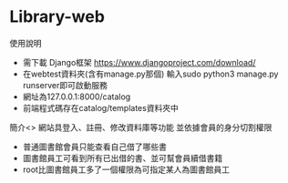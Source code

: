 # Library-web
使用說明
- 需下載 Django框架 https://www.djangoproject.com/download/
- 在webtest資料夾(含有manage.py那個) 輸入sudo python3 manage.py runserver即可啟動服務
- 網址為127.0.0.1:8000/catalog
- 前端程式碼存在catalog/templates資料夾中

簡介<>
網站具登入、註冊、修改資料庫等功能
並依據會員的身分切割權限
- 普通圖書館會員只能查看自己借了哪些書
- 圖書館員工可看到所有已出借的書、並可幫會員續借書籍
- root比圖書館員工多了一個權限為可指定某人為圖書館員工
